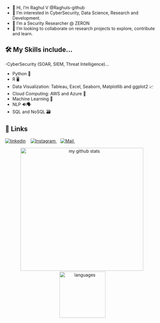 - 👋 Hi, I’m Raghul V @Raghuls-github
- 👀 I’m interested in CyberSecurity, Data Science, Research and Development.
- 🌱 I’m a Security Researcher @ ZERON
- 💞️ I’m looking to collaborate on research projects to explore, contribute and learn.

## 🛠 My Skills include...
-CyberSecurity (SOAR, SIEM, Threat Intelligence)...
- Python 🐍
- R 🖥️
- Data Visualization: Tableau, Excel, Seaborn, Matplotlib and ggplot2 📈
- Cloud Computing: AWS and Azure 💭
- Machine Learning 🤖
- NLP 🔊🗣️
- SQL and NoSQL 🗃️

## 🔗 Links

[![linkedin](https://img.shields.io/badge/linkedin-0A66C2?style=for-the-badge&logo=linkedin&logoColor=white)](https://www.linkedin.com/in/raghul-vijayakumar/) &nbsp;&nbsp;
<a href="https://www.instagram.com/r.a.ghulstark/">
  <img alt="Instagram" src="https://img.shields.io/badge/Instagram-E4405F?style=for-the-badge&logo=instagram&logoColor=white" />
</a> &nbsp;&nbsp;
<a href="mailto:raghul1785@gmail.com">
  <img alt="Mail" src="https://img.shields.io/badge/Gmail-D14836?style=for-the-badge&logo=gmail&logoColor=white" />
</a> &nbsp;&nbsp;



<p align="center">
<img src="https://github-readme-stats.vercel.app/api?username=Raghuls-github&show_icons=true&theme=radical&count_private=true" alt="my github stats" width="400"/>&nbsp; <img src="https://github-readme-stats.vercel.app/api/top-langs/?username=Raghuls-github&langs_count=4&layout=compact&theme=radical&count_private=true" alt="languages" height="150">
</p>
